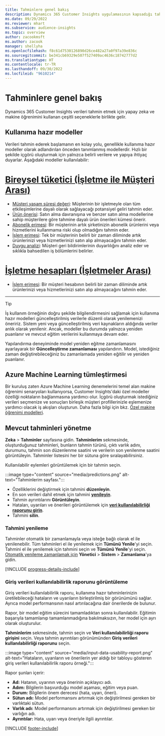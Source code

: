 ```yaml
---
title: Tahminlere genel bakış
description: Dynamics 365 Customer Insights uygulamasının kapsadığı tahmin senaryoları ve seçenekleri.
ms.date: 09/29/2022
ms.reviewer: mhart
ms.subservice: audience-insights
ms.topic: overview
author: zacookmsft
ms.author: zacook
manager: shellyha
ms.openlocfilehash: f8c61d7530126890d26ce482a27a0f97a39e836c
ms.sourcegitcommit: be341cb69329e507f527409ac4636c18742777d2
ms.translationtype: HT
ms.contentlocale: tr-TR
ms.lasthandoff: 09/30/2022
ms.locfileid: "9610214"
---
```

# <a name="predictions-overview"></a>Tahminlere genel bakış

Dynamics 365 Customer Insights verileri tahmin etmek için yapay zeka ve makine öğrenimini kullanan çeşitli seçeneklerle birlikte gelir.

## <a name="out-of-box-models"></a>Kullanıma hazır modeller

Verileri tahmin ederek başlamanın en kolay yolu, genellikle kullanıma hazır modeller olarak adlandırılan önceden tanımlanmış modellerdir. Hızlı bir şekilde içgörü oluşturmak için yalnızca belirli verilere ve yapıya ihtiyaç duyarlar. Aşağıdaki modeller kullanılabilir:

# <a name="individual-consumers-b-to-c"></a>[Bireysel tüketici (İşletme ile Müşteri Arası)](#tab/b2c)

- [Müşteri yaşam süresi değeri](predict-customer-lifetime-value.md): Müşterinin bir işletmeyle olan tüm etkileşimlerine dayalı olarak sağlayacağı potansiyel geliri tahmin eder.
- [Ürün önerisi](predict-product-recommendation.md): Satın alma davranışına ve benzer satın alma modellerine sahip müşterilere göre tahmine dayalı ürün önerileri kümesi önerir.
- [Abonelik erimesi](predict-subscription-churn.md): Bir müşterinin artık şirketinizin abonelik ürünlerini veya hizmetlerini kullanmama riski olup olmadığını tahmin eder.
- [İşlem erimesi](predict-transactional-churn.md): Tek bir müşterinin belirli bir zaman diliminde artık ürünlerinizi veya hizmetlerinizi satın alıp almayacağını tahmin eder.
- [Duygu analizi](sentiment-analysis.md): Müşteri geri bildirimlerinin duyarlılığını analiz eder ve sıklıkla bahsedilen iş bölümlerini belirler.

# <a name="business-accounts-b-to-b"></a>[İşletme hesapları (İşletmeler Arası)](#tab/b2b)

- [İşlem erimesi](predict-transactional-churn.md): Bir müşteri hesabının belirli bir zaman diliminde artık ürünlerinizi veya hizmetlerinizi satın alıp almayacağını tahmin eder.

---

> [!TIP]
> İş kullanım örneğinin doğru şekilde bilgilendirmesini sağlamak için kullanıma hazır modelleri güncelleştirilmiş verilerle düzenli olarak yenilemenizi öneririz. Sistem yeni veya güncelleştirilmiş veri kaynakların aldığında veriler anlık olarak yenilenir. Ancak, modeller bu durumda yalnızca yeniden puanlanır ve mevcut eğitim verilerini kullanmaya devam eder.
>
> Yapılandırma deneyiminde model yeniden eğitme zamanlamasını ayarlayarak bir **Güncelleştirme zamanlaması** yapılandırın. Model, istediğiniz zaman değiştirebileceğiniz bu zamanlamada yeniden eğitilir ve yeniden puanlanır.

## <a name="azure-machine-learning-integration"></a>Azure Machine Learning tümleştirmesi

Bir kuruluş zaten Azure Machine Learning denemelerini temel alan makine öğrenimi senaryoları kullanıyorsa, Customer Insights'daki özel modeller özelliği noktaların bağlanmasına yardımcı olur. İçgörü oluşturmak istediğiniz verileri seçmenize ve sonuçları birleşik müşteri profillerinizle eşlemenize yardımcı olacak iş akışları oluşturun. Daha fazla bilgi için bkz. [Özel makine öğrenimi modelleri](custom-models.md).

## <a name="manage-existing-predictions"></a>Mevcut tahminleri yönetme

**Zeka** > **Tahminler** sayfasına gidin. **Tahminlerim** sekmesinde, oluşturduğunuz tahminleri, bunların tahmin türünü, çıktı varlık adını, durumunu, tahmin son düzenlenme saatini ve verilerin son yenilenme saatini görüntüleyin. Tahminler listesini her bir sütuna göre sıralayabilirsiniz.

Kullanılabilir eylemleri görüntülemek için bir tahmin seçin.

:::image type="content" source="media/predictions.png" alt-text="Tahminlerim sayfası.":::

- Özelliklerini değiştirmek için tahmini **düzenleyin**.
- En son verileri dahil etmek için tahmini [**yenileyin**](#refresh-a-prediction).
- Tahmin ayrıntılarını **Görüntüleyin**.
- Hataları, uyarıları ve önerileri görüntülemek için [**veri kullanılabilirliği raporunu girin**](#view-the-input-data-usability-report).
- Tahmini **silin**.

### <a name="refresh-a-prediction"></a>Tahmini yenileme

Tahminler otomatik bir zamanlamayla veya isteğe bağlı olarak el ile yenilenebilir. Tüm tahminleri el ile yenilemek için **Tümünü Yenile**'yi seçin. Tahmini el ile yenilemek için tahmini seçin ve **Tümünü Yenile**'yi seçin. [Otomatik yenileme zamanlamak için](schedule-refresh.md) **Yönetici** > **Sistem** > **Zamanlama**'ya gidin.

[!INCLUDE [progress-details-include](includes/progress-details-pane.md)]

### <a name="view-the-input-data-usability-report"></a>Giriş verileri kullanılabilirlik raporunu görüntüleme

Giriş verileri kullanılabilirlik raporu, kullanıma hazır tahminlerinizin üretilebileceği hataların ve uyarıların birleştirilmiş bir görünümünü sağlar. Ayrıca model performansının nasıl artırılacağına dair önerilerde de bulunur.

Rapor, bir model eğitim sürecini tamamladıktan sonra kullanılabilir. Eğitimin başarıyla tamamlanıp tamamlanmadığına bakılmaksızın, her model için ayrı olarak oluşturulur.

**Tahminlerim** sekmesinde, tahmin seçin ve **Veri kullanılabilirliği raporu girişini** seçin. Veya tahmin ayrıntıları görünümünden **Giriş verileri kullanılabilirliği raporunu** seçin.

:::image type="content" source="media/input-data-usability-report.png" alt-text="Hataların, uyarıların ve önerilerin yer aldığı bir tabloyu gösteren giriş verileri kullanılabilirlik raporu örneği.":::

Rapor şunları içerir:

- **Ad:** Hatanın, uyarının veya önerinin açıklayıcı adı.
- **Adım:** Bilgilerin başvurduğu model aşaması, eğitim veya puan.
- **Durum:** Bilgilerin önem derecesi (hata, uyarı, öneri).
- **Sütun adı:** Model performansını artırmak için değiştirilmesi gereken bir varlıktaki sütun.
- **Varlık adı:** Model performansını artırmak için değiştirilmesi gereken bir varlığın adı.
- **Ayrıntılar:** Hata, uyarı veya öneriyle ilgili ayrıntılar.

[!INCLUDE [footer-include](includes/footer-banner.md)]
